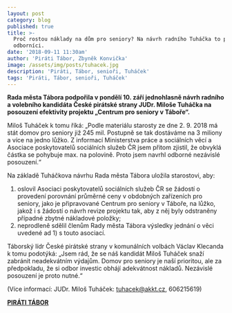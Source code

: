 ```yaml
---
layout: post
category: blog
published: true
title: >-
  Proč rostou náklady na dům pro seniory? Na návrh radního Tuháčka to posoudí
  odborníci.
date: '2018-09-11 11:30am'
author: 'Piráti Tábor, Zbyněk Konvička'
image: /assets/img/posts/tuhacek.jpg
description: 'Piráti, Tábor, senioři, Tuháček'
tags: 'Piráti, Tábor, senioři, Tuháček'
---
```

**Rada města Tábora podpořila v pondělí 10. září jednohlasně návrh radního a volebního kandidáta České pirátské strany JUDr. Miloše Tuháčka na posouzení efektivity projektu „Centrum pro seniory v Táboře“.**

Miloš Tuháček k tomu říká: „Podle materiálu starosty ze dne 2. 9. 2018 má stát domov pro seniory již 245 mil. Postupně se tak dostáváme na 3 miliony a více na jedno lůžko. Z informací Ministerstva práce a sociálních věcí a Asociace poskytovatelů sociálních služeb ČR jsem přitom zjistil, že obvyklá částka se pohybuje max. na polovině. Proto jsem navrhl odborné nezávislé posouzení.“

Na základě Tuháčkova návrhu Rada města Tábora uložila starostovi, aby:

1. oslovil Asociaci poskytovatelů sociálních služeb ČR se žádostí o provedení porovnání průměrné ceny v obdobných zařízeních pro seniory, jako je připravované Centrum pro seniory v Táboře, na lůžko, jakož i s žádostí o návrh revize projektu tak, aby z něj byly odstraněny případné zbytné nákladové položky;
2. neprodleně sdělil členům Rady města Tábora výsledky jednání o věci uvedené ad 1) s touto asociací.

Táborský lídr České pirátské strany v komunálních volbách Václav Klecanda k tomu podotýká: „Jsem rád, že se náš kandidát Miloš Tuháček snaží zabránit neadekvátním výdajům. Domov pro seniory je naší prioritou, ale za předpokladu, že si odbor investic obhájí adekvátnost nákladů. Nezávislé posouzení je proto nutné.“

(Více informací: JUDr. Miloš Tuháček: [tuhacek@akkt.cz](tuhacek@akkt.cz), 606215619)

[**PIRÁTI TÁBOR**](https://tabor.pirati.cz/)
